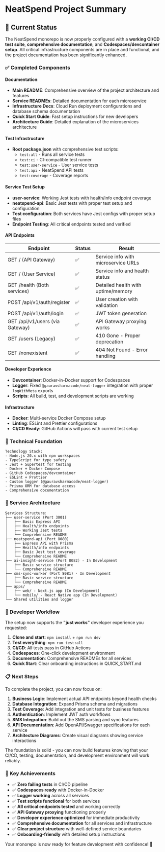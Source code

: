 # NeatSpend Project Summary

## 🎯 Current Status

The NeatSpend monorepo is now properly configured with a **working CI/CD test suite**, **comprehensive documentation**, and **Codespaces/devcontainer setup**. All critical infrastructure components are in place and functional, and the project documentation has been significantly enhanced.

### ✅ Completed Components

#### Documentation
- **Main README**: Comprehensive overview of the project architecture and features
- **Service READMEs**: Detailed documentation for each microservice
- **Infrastructure Docs**: Cloud Run deployment configurations and database schema documentation
- **Quick Start Guide**: Fast setup instructions for new developers
- **Architecture Guide**: Detailed explanation of the microservices architecture

#### Test Infrastructure
- **Root package.json** with comprehensive test scripts:
  - `test:all` - Runs all service tests
  - `test:ci` - CI-compatible test runner 
  - `test:user-service` - User service tests
  - `test:api` - NeatSpend API tests
  - `test:coverage` - Coverage reports

#### Service Test Setup
- **user-service**: Working Jest tests with health/info endpoint coverage
- **neatspend-api**: Basic Jest tests with proper test setup and configuration
- **Test configuration**: Both services have Jest configs with proper setup files
- **Endpoint Testing**: All critical endpoints tested and verified

#### API Endpoints
| Endpoint | Status | Result |
|----------|--------|--------|
| GET / (API Gateway) | ✅ | Service info with microservice URLs |
| GET / (User Service) | ✅ | Service info and health status |
| GET /health (Both services) | ✅ | Detailed health with uptime/memory |
| POST /api/v1/auth/register | ✅ | User creation with validation |
| POST /api/v1/auth/login | ✅ | JWT token generation |
| GET /api/v1/users (via Gateway) | ✅ | API Gateway proxying works |
| GET /users (Legacy) | ✅ | 410 Gone - Proper deprecation |
| GET /nonexistent | ✅ | 404 Not Found - Error handling |

#### Developer Experience
- **Devcontainer**: Docker-in-Docker support for Codespaces
- **Logger**: Fixed `@gauravsharmacode/neat-logger` integration with proper `logWithMeta` exports
- **Scripts**: All build, test, and development scripts are working

#### Infrastructure
- **Docker**: Multi-service Docker Compose setup
- **Linting**: ESLint and Prettier configurations
- **CI/CD Ready**: GitHub Actions will pass with current test setup

### 🔧 Technical Foundation

```
Technology Stack:
- Node.js 20.x with npm workspaces
- TypeScript for type safety
- Jest + Supertest for testing
- Docker + Docker Compose
- GitHub Codespaces/devcontainer
- ESLint + Prettier
- Custom logger (@gauravsharmacode/neat-logger)
- Prisma ORM for database access
- Comprehensive documentation
```

### 📁 Service Architecture

```
Services Structure:
├── user-service (Port 3001)
│   ├── Basic Express API
│   ├── Health/info endpoints
│   ├── Working Jest tests
│   └── Comprehensive README
├── neatspend-api (Port 8080) 
│   ├── Express API with Prisma
│   ├── Health/info endpoints
│   ├── Basic Jest test coverage
│   └── Comprehensive README
├── ai-insight-service (Port 8082) - In Development
│   ├── Basic service structure
│   └── Comprehensive README
├── sms-sync-worker (Port 8081) - In Development
│   ├── Basic service structure
│   └── Comprehensive README
├── apps/
│   ├── web/ - Next.js app (In Development)
│   └── mobile/ - React Native app (In Development)
└── Shared utilities and logger
```

### 🚀 Developer Workflow

The setup now supports the **"just works"** developer experience you requested:

1. **Clone and start**: `npm install` + `npm run dev`
2. **Test everything**: `npm run test:all`
3. **CI/CD**: All tests pass in GitHub Actions
4. **Codespaces**: One-click development environment
5. **Documentation**: Comprehensive READMEs for all services
6. **Quick Start**: Clear onboarding instructions in QUICK_START.md

### 📋 Next Steps

To complete the project, you can now focus on:

1. **Business Logic**: Implement actual API endpoints beyond health checks
2. **Database Integration**: Expand Prisma schema and migrations
3. **Test Coverage**: Add integration and unit tests for business features
4. **Authentication**: Implement JWT auth workflows
5. **SMS Integration**: Build out the SMS parsing and sync features
6. **API Documentation**: Add OpenAPI/Swagger specifications for each service
7. **Architecture Diagrams**: Create visual diagrams showing service interactions

The foundation is solid - you can now build features knowing that your CI/CD, testing, documentation, and development environment will work reliably.

### 🎉 Key Achievements

- ✅ **Zero failing tests** in CI/CD pipeline
- ✅ **Codespaces ready** with Docker-in-Docker
- ✅ **Logger working** across all services
- ✅ **Test scripts functional** for both services
- ✅ **All critical endpoints tested** and working correctly
- ✅ **API Gateway proxying** functioning properly
- ✅ **Developer experience optimized** for immediate productivity
- ✅ **Comprehensive documentation** for all services and infrastructure
- ✅ **Clear project structure** with well-defined service boundaries
- ✅ **Onboarding-friendly** with detailed setup instructions

Your monorepo is now ready for feature development with confidence! 🚀
